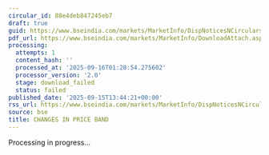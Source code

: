 ```yaml
---
circular_id: 88e4deb847245eb7
draft: true
guid: https://www.bseindia.com/markets/MarketInfo/DispNoticesNCirculars.aspx?Noticeid={7DA64EBF-747C-43AC-90CD-CE387B924240}&noticeno=20250915-57&dt=09/15/2025&icount=57&totcount=81&flag=0
pdf_url: https://www.bseindia.com/markets/MarketInfo/DownloadAttach.aspx?id=20250915-57&attachedId=
processing:
  attempts: 1
  content_hash: ''
  processed_at: '2025-09-16T01:28:54.275602'
  processor_version: '2.0'
  stage: download_failed
  status: failed
published_date: '2025-09-15T13:44:21+00:00'
rss_url: https://www.bseindia.com/markets/MarketInfo/DispNoticesNCirculars.aspx?Noticeid={7DA64EBF-747C-43AC-90CD-CE387B924240}&noticeno=20250915-57&dt=09/15/2025&icount=57&totcount=81&flag=0
source: bse
title: CHANGES IN PRICE BAND
---
```


Processing in progress...